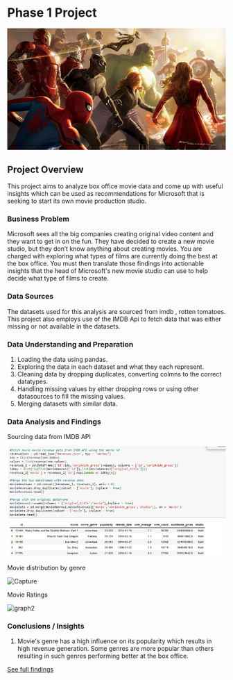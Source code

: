 # Phase 1 Project



![](./Images/marvel.jpg)

## Project Overview

This project aims to analyze box office movie data and come up with useful insights which can be used as recommendations for Microsoft that is seeking to start its own movie production studio.

### Business Problem

Microsoft sees all the big companies creating original video content and they want to get in on the fun. They have decided to create a new movie studio, but they don’t know anything about creating movies. You are charged with exploring what types of films are currently doing the best at the box office. You must then translate those findings into actionable insights that the head of Microsoft's new movie studio can use to help decide what type of films to create.

### Data Sources

The datasets used for this analysis are sourced from imdb , rotten tomatoes. This project also employs use of the IMDB Api to fetch data that was either missing or not available in the datasets.

 ### Data Understanding and Preparation
 1. Loading the data using pandas.
 2. Exploring the data in each dataset and what they each represent.
 3. Cleaning data by dropping duplicates, converting colmns to the correct datatypes.
4. Handling missing values by either dropping rows or using other datasources to fill the missing values.
 3. Merging datasets with similar data.
 


### Data Analysis and Findings


Sourcing data from IMDB API


![](./Images/analysis.png)


Movie distribution by genre


![Capture](https://user-images.githubusercontent.com/113230957/200938195-89d2c42d-4938-42c8-88bc-c0d800dc85d8.PNG)



Movie Ratings

![graph2](https://user-images.githubusercontent.com/113230957/200938498-e28fa6b3-b28a-49c9-bc01-91066367b945.PNG)



### Conclusions / Insights

1. Movie's genre has a high influence on its popularity which results in high revenue generation. Some genres are more popular than others resulting in such genres performing better at the box office.


<a href="https://github.com/AmanyaKaren/dsc-phase-1-project/blob/master/student.ipynb">See full findings <a>
